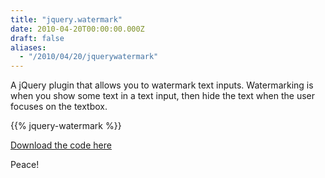 ```yaml
---
title: "jquery.watermark"
date: 2010-04-20T00:00:00.000Z
draft: false
aliases:
  - "/2010/04/20/jquerywatermark"
---
```

A jQuery plugin that allows you to watermark text inputs. Watermarking is when you show some text in a text input, then hide the text when the user focuses on the textbox.

{{% jquery-watermark %}}

[Download the code here](/downloads/jquery.watermark.js)

Peace!
